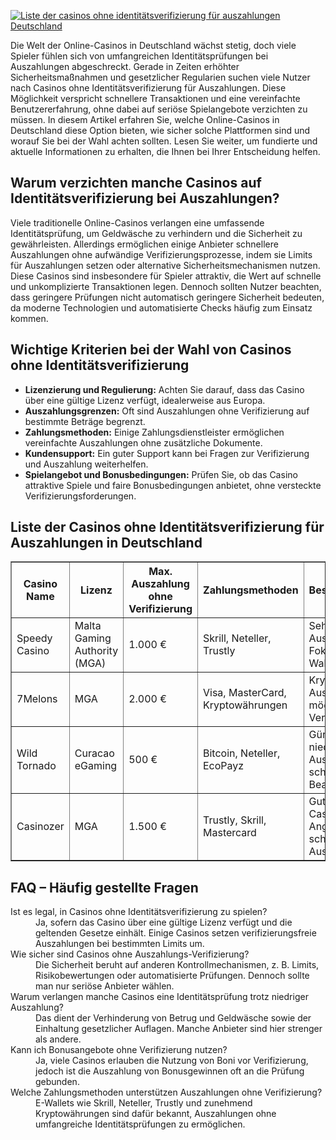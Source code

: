 [![Liste der casinos ohne identitätsverifizierung für auszahlungen Deutschland](https://123-caf.pages.dev/gitsignup.png)](https://vrmoo.ru/Bt82HjjY)

<div>     <p>Die Welt der Online-Casinos in Deutschland wächst stetig, doch viele Spieler fühlen sich von umfangreichen Identitätsprüfungen bei Auszahlungen abgeschreckt. Gerade in Zeiten erhöhter Sicherheitsmaßnahmen und gesetzlicher Regularien suchen viele Nutzer nach Casinos ohne Identitätsverifizierung für Auszahlungen. Diese Möglichkeit verspricht schnellere Transaktionen und eine vereinfachte Benutzererfahrung, ohne dabei auf seriöse Spielangebote verzichten zu müssen. In diesem Artikel erfahren Sie, welche Online-Casinos in Deutschland diese Option bieten, wie sicher solche Plattformen sind und worauf Sie bei der Wahl achten sollten. Lesen Sie weiter, um fundierte und aktuelle Informationen zu erhalten, die Ihnen bei Ihrer Entscheidung helfen.</p>    <h2>Warum verzichten manche Casinos auf Identitätsverifizierung bei Auszahlungen?</h2>   <p>Viele traditionelle Online-Casinos verlangen eine umfassende Identitätsprüfung, um Geldwäsche zu verhindern und die Sicherheit zu gewährleisten. Allerdings ermöglichen einige Anbieter schnellere Auszahlungen ohne aufwändige Verifizierungsprozesse, indem sie Limits für Auszahlungen setzen oder alternative Sicherheitsmechanismen nutzen. Diese Casinos sind insbesondere für Spieler attraktiv, die Wert auf schnelle und unkomplizierte Transaktionen legen. Dennoch sollten Nutzer beachten, dass geringere Prüfungen nicht automatisch geringere Sicherheit bedeuten, da moderne Technologien und automatisierte Checks häufig zum Einsatz kommen.</p>    <h2>Wichtige Kriterien bei der Wahl von Casinos ohne Identitätsverifizierung</h2>   <ul>     <li><strong>Lizenzierung und Regulierung:</strong> Achten Sie darauf, dass das Casino über eine gültige Lizenz verfügt, idealerweise aus Europa.</li>     <li><strong>Auszahlungsgrenzen:</strong> Oft sind Auszahlungen ohne Verifizierung auf bestimmte Beträge begrenzt.</li>     <li><strong>Zahlungsmethoden:</strong> Einige Zahlungsdienstleister ermöglichen vereinfachte Auszahlungen ohne zusätzliche Dokumente.</li>     <li><strong>Kundensupport:</strong> Ein guter Support kann bei Fragen zur Verifizierung und Auszahlung weiterhelfen.</li>     <li><strong>Spielangebot und Bonusbedingungen:</strong> Prüfen Sie, ob das Casino attraktive Spiele und faire Bonusbedingungen anbietet, ohne versteckte Verifizierungsforderungen.</li>   </ul>    <h2>Liste der Casinos ohne Identitätsverifizierung für Auszahlungen in Deutschland</h2>   <table border="1" cellpadding="8" cellspacing="0">     <thead>       <tr>         <th>Casino Name</th>         <th>Lizenz</th>         <th>Max. Auszahlung ohne Verifizierung</th>         <th>Zahlungsmethoden</th>         <th>Besonderheiten</th>       </tr>     </thead>     <tbody>       <tr>         <td>Speedy Casino</td>         <td>Malta Gaming Authority (MGA)</td>         <td>1.000 €</td>         <td>Skrill, Neteller, Trustly</td>         <td>Sehr schnelle Auszahlungen, Fokus auf E-Wallets</td>       </tr>       <tr>         <td>7Melons</td>         <td>MGA</td>         <td>2.000 €</td>         <td>Visa, MasterCard, Kryptowährungen</td>         <td>Krypto-Auszahlungen möglich ohne Verifizierung</td>       </tr>       <tr>         <td>Wild Tornado</td>         <td>Curacao eGaming</td>         <td>500 €</td>         <td>Bitcoin, Neteller, EcoPayz</td>         <td>Günstig für niedrige Auszahlungen, schnelle Bearbeitung</td>       </tr>       <tr>         <td>Casinozer</td>         <td>MGA</td>         <td>1.500 €</td>         <td>Trustly, Skrill, Mastercard</td>         <td>Gutes Live-Casino-Angebot, schnelle Auszahlungen</td>       </tr>     </tbody>   </table>    <h2>FAQ – Häufig gestellte Fragen</h2>   <dl>     <dt>Ist es legal, in Casinos ohne Identitätsverifizierung zu spielen?</dt>     <dd>Ja, sofern das Casino über eine gültige Lizenz verfügt und die geltenden Gesetze einhält. Einige Casinos setzen verifizierungsfreie Auszahlungen bei bestimmten Limits um.</dd>      <dt>Wie sicher sind Casinos ohne Auszahlungs-Verifizierung?</dt>     <dd>Die Sicherheit beruht auf anderen Kontrollmechanismen, z. B. Limits, Risikobewertungen oder automatisierte Prüfungen. Dennoch sollte man nur seriöse Anbieter wählen.</dd>      <dt>Warum verlangen manche Casinos eine Identitätsprüfung trotz niedriger Auszahlung?</dt>     <dd>Das dient der Verhinderung von Betrug und Geldwäsche sowie der Einhaltung gesetzlicher Auflagen. Manche Anbieter sind hier strenger als andere.</dd>      <dt>Kann ich Bonusangebote ohne Verifizierung nutzen?</dt>     <dd>Ja, viele Casinos erlauben die Nutzung von Boni vor Verifizierung, jedoch ist die Auszahlung von Bonusgewinnen oft an die Prüfung gebunden.</dd>      <dt>Welche Zahlungsmethoden unterstützen Auszahlungen ohne Verifizierung?</dt>     <dd>E-Wallets wie Skrill, Neteller, Trustly und zunehmend Kryptowährungen sind dafür bekannt, Auszahlungen ohne umfangreiche Identitätsprüfungen zu ermöglichen.</dd>   </dl> </div>